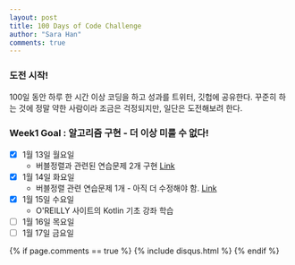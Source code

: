 ```yaml
---
layout: post
title: 100 Days of Code Challenge
author: "Sara Han"
comments: true
---
```


### 도전 시작!
100일 동안 하루 한 시간 이상 코딩을 하고 성과를 트위터, 깃헙에 공유한다. 꾸준히 하는 것에 정말 약한 사람이라 조금은 걱정되지만, 일단은 도전해보려 한다.

### Week1 Goal : 알고리즘 구현 - 더 이상 미룰 수 없다!
- [X] 1월 13일 월요일
  * 버블정렬과 관련된 연습문제 2개 구현 [Link](https://github.com/SaraHan774/algorithms_c/blob/master/today_i_learned/20200113.md)
- [X] 1월 14일 화요일
  * 버블정렬 관련 연습문제 1개 - 아직 더 수정해야 함. [Link](https://github.com/SaraHan774/algorithms_c/blob/master/today_i_learned/20200114.md)
- [X] 1월 15일 수요일
  * O'REILLY 사이트의 Kotlin 기초 강좌 학습 
- [ ] 1월 16일 목요일
- [ ] 1월 17일 금요일

{% if page.comments == true %}
  {% include disqus.html %}
{% endif %}
